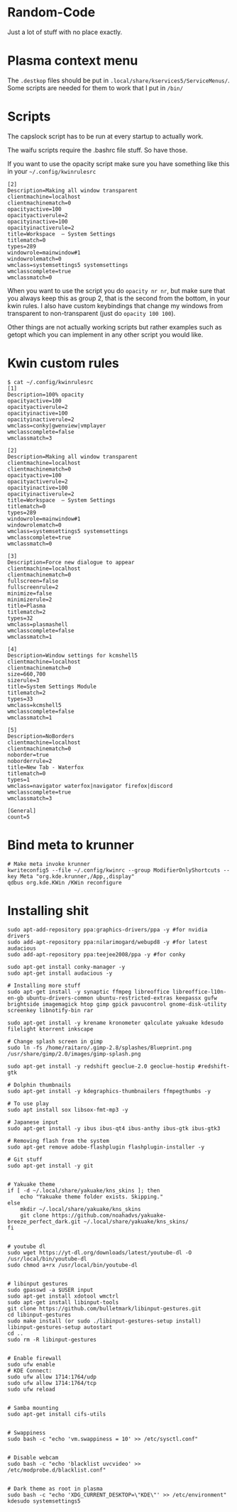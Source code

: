 # Random-Code
Just a lot of stuff with no place exactly.


# Plasma context menu
The `.destkop` files should be put in `.local/share/kservices5/ServiceMenus/`. Some scripts are needed for them to work that I put in `/bin/`

# Scripts
The capslock script has to be run at every startup to actually work.

The waifu scripts require the .bashrc file stuff. So have those.

If you want to use the opacity script make sure you have something like this in your `~/.config/kwinrulesrc`

```
[2]
Description=Making all window transparent
clientmachine=localhost
clientmachinematch=0
opacityactive=100
opacityactiverule=2
opacityinactive=100
opacityinactiverule=2
title=Workspace  — System Settings
titlematch=0
types=289
windowrole=mainwindow#1
windowrolematch=0
wmclass=systemsettings5 systemsettings
wmclasscomplete=true
wmclassmatch=0
```
When you want to use the script you do `opacity nr nr`, but make sure that you always keep this as group 2, that is the second from the bottom, in your kwin rules. I also have custom keybindings that change my windows from transparent to non-transparent (just do `opacity 100 100`).

Other things are not actually working scripts but rather examples such as getopt which you can implement in any other script you would like.


# Kwin custom rules
```
$ cat ~/.config/kwinrulesrc
[1]
Description=100% opacity
opacityactive=100
opacityactiverule=2
opacityinactive=100
opacityinactiverule=2
wmclass=conky|gwenview|vmplayer
wmclasscomplete=false
wmclassmatch=3

[2]
Description=Making all window transparent
clientmachine=localhost
clientmachinematch=0
opacityactive=100
opacityactiverule=2
opacityinactive=100
opacityinactiverule=2
title=Workspace  — System Settings
titlematch=0
types=289
windowrole=mainwindow#1
windowrolematch=0
wmclass=systemsettings5 systemsettings
wmclasscomplete=true
wmclassmatch=0

[3]
Description=Force new dialogue to appear
clientmachine=localhost
clientmachinematch=0
fullscreen=false
fullscreenrule=2
minimize=false
minimizerule=2
title=Plasma
titlematch=2
types=32
wmclass=plasmashell
wmclasscomplete=false
wmclassmatch=1

[4]
Description=Window settings for kcmshell5
clientmachine=localhost
clientmachinematch=0
size=660,700
sizerule=3
title=System Settings Module
titlematch=2
types=33
wmclass=kcmshell5
wmclasscomplete=false
wmclassmatch=1

[5]
Description=NoBorders
clientmachine=localhost
clientmachinematch=0
noborder=true
noborderrule=2
title=New Tab - Waterfox
titlematch=0
types=1
wmclass=navigator waterfox|navigator firefox|discord
wmclasscomplete=true
wmclassmatch=3

[General]
count=5
```

# Bind meta to krunner
```
# Make meta invoke krunner
kwriteconfig5 --file ~/.config/kwinrc --group ModifierOnlyShortcuts --key Meta "org.kde.krunner,/App,,display"
qdbus org.kde.KWin /KWin reconfigure
```

# Installing shit
```
sudo apt-add-repository ppa:graphics-drivers/ppa -y #for nvidia drivers
sudo add-apt-repository ppa:nilarimogard/webupd8 -y #for latest audacious
sudo add-apt-repository ppa:teejee2008/ppa -y #for conky

sudo apt-get install conky-manager -y
sudo apt-get install audacious -y

# Installing more stuff
sudo apt-get install -y synaptic ffmpeg libreoffice libreoffice-l10n-en-gb ubuntu-drivers-common ubuntu-restricted-extras keepassx gufw brightside imagemagick htop gimp gpick pavucontrol gnome-disk-utility screenkey libnotify-bin rar

sudo apt-get install -y krename kronometer qalculate yakuake kdesudo filelight ktorrent inkscape

# Change splash screen in gimp
sudo ln -fs /home/raitaro/.gimp-2.8/splashes/Blueprint.png /usr/share/gimp/2.0/images/gimp-splash.png

sudo apt-get install -y redshift geoclue-2.0 geoclue-hostip #redshift-gtk

# Dolphin thumbnails
sudo apt-get install -y kdegraphics-thumbnailers ffmpegthumbs -y

# To use play
sudo apt install sox libsox-fmt-mp3 -y

# Japanese input
sudo apt-get install -y ibus ibus-qt4 ibus-anthy ibus-gtk ibus-gtk3

# Removing flash from the system
sudo apt-get remove adobe-flashplugin flashplugin-installer -y

# Git stuff
sudo apt-get install -y git


# Yakuake theme
if [ -d ~/.local/share/yakuake/kns_skins ]; then
	echo "Yakuake theme folder exists. Skipping."
else
	mkdir ~/.local/share/yakuake/kns_skins
	git clone https://github.com/noahadvs/yakuake-breeze_perfect_dark.git ~/.local/share/yakuake/kns_skins/
fi


# youtube dl
sudo wget https://yt-dl.org/downloads/latest/youtube-dl -O /usr/local/bin/youtube-dl
sudo chmod a+rx /usr/local/bin/youtube-dl


# libinput gestures
sudo gpasswd -a $USER input
sudo apt-get install xdotool wmctrl
sudo apt-get install libinput-tools
git clone https://github.com/bulletmark/libinput-gestures.git
cd libinput-gestures
sudo make install (or sudo ./libinput-gestures-setup install)
libinput-gestures-setup autostart
cd ..
sudo rm -R libinput-gestures


# Enable firewall
sudo ufw enable
# KDE Connect:
sudo ufw allow 1714:1764/udp
sudo ufw allow 1714:1764/tcp
sudo ufw reload


# Samba mounting
sudo apt-get install cifs-utils


# Swappiness
sudo bash -c "echo 'vm.swappiness = 10' >> /etc/sysctl.conf"


# Disable webcam
sudo bash -c "echo 'blacklist uvcvideo' >> /etc/modprobe.d/blacklist.conf"


# Dark theme as root in plasma
sudo bash -c "echo 'XDG_CURRENT_DESKTOP=\"KDE\"' >> /etc/environment"
kdesudo systemsettings5
```
